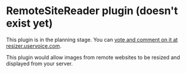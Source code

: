 
# RemoteSiteReader plugin (doesn't exist yet)

This plugin is in the planning stage. You can [vote and comment on it at resizer.uservoice.com](http://resizer.uservoice.com/forums/108373-image-resizer-v3/suggestions/1876777-create-the-remotesitereader-plugin).

This plugin would allow images from remote websites to be resized and displayed from your server.

